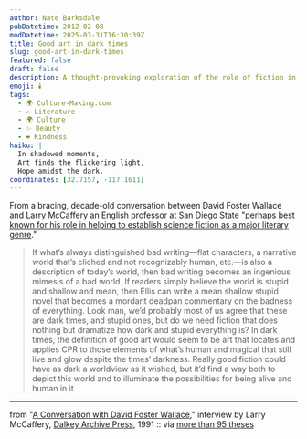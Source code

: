```yaml
---
author: Nate Barksdale
pubDatetime: 2012-02-08
modDatetime: 2025-03-31T16:30:39Z
title: Good art in dark times
slug: good-art-in-dark-times
featured: false
draft: false
description: A thought-provoking exploration of the role of fiction in reflecting and transcending the darkness of our times.
emoji: 🕯️
tags:
  - 🌍 Culture-Making.com
  - ✍️ Literature
  - 🌍 Culture
  - ✨ Beauty
  - ❤️ Kindness
haiku: |
  In shadowed moments,  
  Art finds the flickering light,  
  Hope amidst the dark.
coordinates: [32.7157, -117.1611]
---
```


From a bracing, decade-old conversation between David Foster Wallace and Larry McCaffery an English professor at San Diego State "[perhaps best known for his role in helping to establish science fiction as a major literary genre](http://en.wikipedia.org/wiki/Larry_McCaffery)."

> If what’s always distinguished bad writing—flat characters, a narrative world that’s cliched and not recognizably human, etc.—is also a description of today’s world, then bad writing becomes an ingenious mimesis of a bad world. If readers simply believe the world is stupid and shallow and mean, then Ellis can write a mean shallow stupid novel that becomes a mordant deadpan commentary on the badness of everything. Look man, we’d probably most of us agree that these are dark times, and stupid ones, but do we need fiction that does nothing but dramatize how dark and stupid everything is? In dark times, the definition of good art would seem to be art that locates and applies CPR to those elements of what’s human and magical that still live and glow despite the times’ darkness. Really good fiction could have as dark a worldview as it wished, but it’d find a way both to depict this world and to illuminate the possibilities for being alive and human in it

---

from "[A Conversation with David Foster Wallace](https://www.google.com/search?q=%22A%20Conversation%20with%20David%20Foster%20Wallace%22%20dalkeyarchive.com)," interview by Larry McCaffery, [Dalkey Archive Press](https://www.google.com/search?q=%22Dalkey%20Archive%20Press%22%20dalkeyarchive.com), 1991 :: via [more than 95 theses](http://web.archive.org/web/20130113000431/http://ayjay.tumblr.com/post/17207284764/if-whats-always-distinguished-bad-writing-flat)
